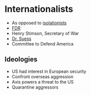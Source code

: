 # Internationalists
- As opposed to [isolationists](isolationists.md)
- [FDR](../people/roosevelt_franklin.md)
- Henry Stimson, Secretary of War
- [Dr. Suess](../people/suess.md)
- Committee to Defend America

## Ideologies
- US had interest in European security
- Confront overseas aggression
- Axis powers a threat to the US
- Quarantine aggressors
